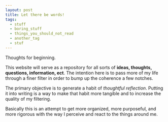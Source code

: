 ```yaml
---
layout: post
title: Let there be words!
tags:
  - stuff
  - boring_stuff
  - things_you_should_not_read
  - another_tag
  - stuf
---
```


Thoughts for beginning.

This website will serve as a repository for all sorts of **ideas, thoughts, questions, information, ect**.
The intention here is to pass more of my life through a finer filter in order to bump up the coherence a few notches.

The primary objective is to generate a habit of *thoughtful reflection*. Putting it into writing is a way to make that habit more tangible and to increase the quality of my filtering.

Basically this is an attempt to get more organized, more purposeful, and more rigorous with the way I perceive and react to the things around me.  
